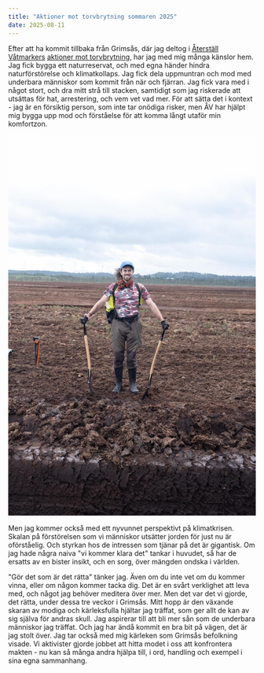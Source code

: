 ```yaml
---
title: "Aktioner mot torvbrytning sommaren 2025"
date: 2025-08-11
---
```




Efter att ha kommit tillbaka från Grimsås, där jag deltog i [Återställ Våtmarkers](https://aterstallvatmarker.se/torvaktion-2025/torvaktioner-vecka-3#c1216) [aktioner mot torvbrytning](https://www.dn.se/sverige/aktivisterna-i-katt-och-rattalek-med-gravmaskinerna-i-grimsas/), har jag med mig många känslor hem. Jag fick bygga ett naturreservat, och med egna händer hindra naturförstörelse och klimatkollaps. Jag fick dela uppmuntran och mod med underbara människor som kommit från när och fjärran. Jag fick vara med i något stort, och dra mitt strå till stacken, samtidigt som jag riskerade att utsättas för hat, arrestering, och vem vet vad mer. För att sätta det i kontext - jag är en försiktig person, som inte tar onödiga risker, men ÅV har hjälpt mig bygga upp mod och förståelse för att komma långt utaför min komfortzon.

![Bild där jag står på en mosse](/assets/images/grimsas.jpg)

Men jag kommer också med ett nyvunnet perspektivt på klimatkrisen. Skalan på förstörelsen som vi människor utsätter jorden för just nu är oförståelig. Och styrkan hos de intressen som tjänar på det är gigantisk. Om jag hade några naiva "vi kommer klara det" tankar i huvudet, så har de ersatts av en bister insikt, och en sorg, över mängden ondska i världen. 

"Gör det som är det rätta" tänker jag. Även om du inte vet om du kommer vinna, eller om någon kommer tacka dig. Det är en svårt verklighet att leva med, och något jag behöver meditera över mer. Men det var det vi gjorde, det rätta, under dessa tre veckor i Grimsås. Mitt hopp är den växande skaran av modiga och kärleksfulla hjältar jag träffat, som ger allt de kan av sig själva för andras skull. Jag aspirerar till att bli mer sån som de underbara människor jag träffat. Och jag har ändå kommit en bra bit på vägen, det är jag stolt över. Jag tar också med mig kärleken som Grimsås befolkning visade. Vi aktivister gjorde jobbet att hitta modet i oss att konfrontera makten - nu kan så många andra hjälpa till, i ord, handling och exempel i sina egna sammanhang. 
